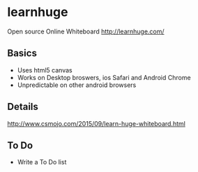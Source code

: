 # learnhuge
Open source Online Whiteboard http://learnhuge.com/


## Basics
* Uses html5 canvas 
* Works on Desktop broswers, ios Safari and Android Chrome
* Unpredictable on other android browsers


## Details 
http://www.csmojo.com/2015/09/learn-huge-whiteboard.html


## To Do
* Write a To Do list
